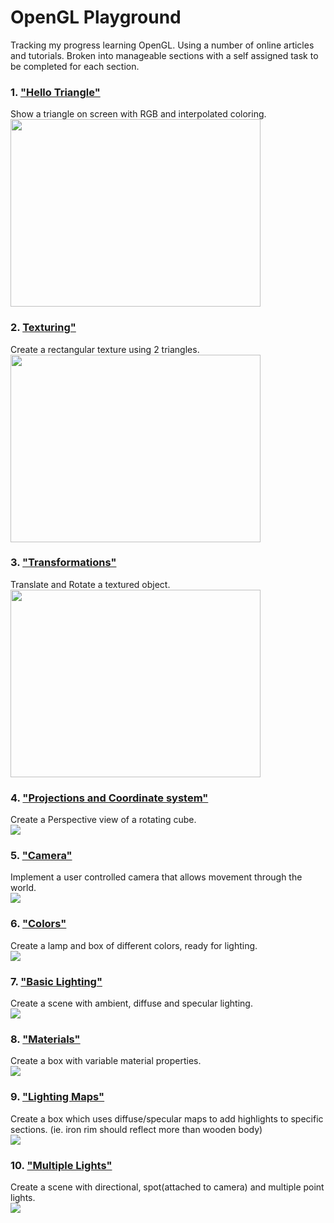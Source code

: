 # OpenGL Playground
Tracking my progress learning OpenGL. Using a number of online articles and tutorials. Broken into manageable sections with a self assigned task to be completed for each section.

### 1. <a href="https://github.com/JP01/open_gl/tree/fc28d2dd477351f55deafaa4beb229a56c269324">"Hello Triangle"</a>
Show a triangle on screen with RGB and interpolated coloring.</br>
<img src="ScreenGrabs/hello_triangle.png" width=400 height=300/>

### 2. <a href="https://github.com/JP01/open_gl/tree/c4122dc57528bb0282163220996c9c118284bb39">Texturing"</a>
Create a rectangular texture using 2 triangles.</br>
<img src="ScreenGrabs/texture_alpha.png" width=400 height=300/>

### 3. <a href="https://github.com/JP01/open_gl/tree/339c795ec159959110b655a5fa403fef413f8d1f">"Transformations"</a>
Translate and Rotate a textured object.</br>
<img src="ScreenGrabs/transformation.png" width=400 height=300/>

### 4. <a href="https://github.com/JP01/open_gl/tree/2563fd606cbe23b7948e7b6f65570b55ba4bfcac">"Projections and Coordinate system"</a>
Create a Perspective view of a rotating cube.</br>
![](ScreenGrabs/projections.gif)

### 5. <a href="https://github.com/JP01/open_gl/tree/606398f3b1abb6ced6c78976023e86bcc8477bc5">"Camera"</a>
Implement a user controlled camera that allows movement through the world.</br>
![](ScreenGrabs/camera_movement.gif)

### 6. <a href="https://github.com/JP01/open_gl/tree/91987f9f099799abd1d8f7469b91eb313453f5ab">"Colors"</a>
Create a lamp and box of different colors, ready for lighting.</br>
![](ScreenGrabs/colors.gif)

### 7. <a href="https://github.com/JP01/open_gl/tree/01cce650e7d5def4a60a4c6638920438368d9a7f">"Basic Lighting"</a>
Create a scene with ambient, diffuse and specular lighting.</br>
![](ScreenGrabs/basic_lighting.gif)

### 8. <a href="https://github.com/JP01/open_gl/tree/c51a8e090c02e2f3c0ebebe09064ca0820b80047">"Materials"</a>
Create a box with variable material properties.</br>
![](ScreenGrabs/materials.gif)

### 9. <a href="https://github.com/JP01/open_gl/tree/348c1b37e6c871755bc1fa7be580d47debb2aedb">"Lighting Maps"</a>
Create a box which uses diffuse/specular maps to add highlights to specific sections. (ie. iron rim should reflect more than wooden body)</br>
![](ScreenGrabs/lighting_maps.gif)

### 10. <a href="https://github.com/JP01/open_gl">"Multiple Lights"</a>
Create a scene with directional, spot(attached to camera) and multiple point lights.</br>
![](ScreenGrabs/multiple_lights.gif)
